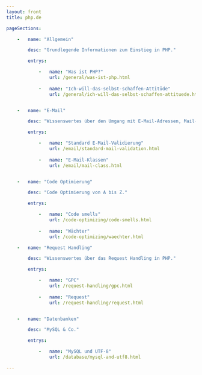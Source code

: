 ```yaml
---
layout: front
title: php.de

pageSections:

    -   name: "Allgemein"

        desc: "Grundlegende Informationen zum Einstieg in PHP."

        entrys:

            -   name: "Was ist PHP?"
                url: /general/was-ist-php.html
            
            -   name: "Ich-will-das-selbst-schaffen-Attitüde"
                url: /general/ich-will-das-selbst-schaffen-attituede.html


    -   name: "E-Mail"

        desc: "Wissenswertes über den Umgang mit E-Mail-Adressen, Mail-Servern, und Mailer-Klassen."

        entrys:

            -   name: "Standard E-Mail-Validierung"
                url: /email/standard-mail-validation.html
                
            -   name: "E-Mail-Klassen"
                url: /email/mail-class.html


    -   name: "Code Optimierung"

        desc: "Code Optimierung von A bis Z."

        entrys:

            -   name: "Code smells"
                url: /code-optimizing/code-smells.html
                
            -   name: "Wächter"
                url: /code-optimizing/waechter.html

    -   name: "Request Handling"

        desc: "Wissenswertes über das Request Handling in PHP."

        entrys:

            -   name: "GPC"
                url: /request-handling/gpc.html
                
            -   name: "Request"
                url: /request-handling/request.html


    -   name: "Datenbanken"

        desc: "MySQL & Co."

        entrys:

            -   name: "MySQL und UTF-8"
                url: /database/mysql-and-utf8.html

---
```

